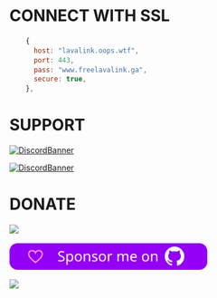 # CONNECT WITH SSL

```javascript
    {
      host: "lavalink.oops.wtf",
      port: 443,
      pass: "www.freelavalink.ga",
      secure: true,
    },
```


# SUPPORT

[![DiscordBanner](https://invidget.switchblade.xyz/S3jkGvstbx)](https://discord.gg/S3jkGvstbx)

[![DiscordBanner](https://discord-readme-badge.vercel.app/api?id=813561253175361558)](https://links.nischay.ovh)

# DONATE
<a class="button umami--click--PP" href="https://nischaydev.tebex.io/package/5063868"><img src="https://i.imgur.com/Fa0ss9i.png" width="350" height="auto"></a>

<a class="button umami--click--PP" href="https://github.com/sponsors/nischay876"><img src="https://raw.githubusercontent.com/mechPenSketch/mechPenSketch/master/img/github_sponsor_btn.svg" width="350" height="auto"></a>

<a class="button umami--click--PP" href="https://paypal.me/seikosandeep"><img src="https://i.imgur.com/ua5gOmw.png" width="350" height="auto"></a>
